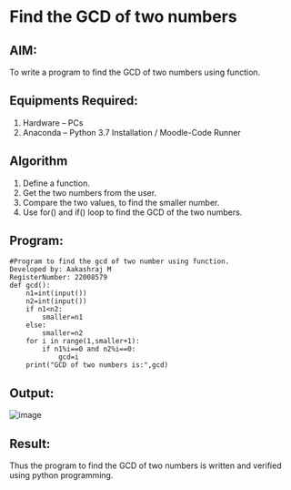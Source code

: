 # Find the GCD of two numbers

## AIM:
To write a program to find the GCD of two numbers using function.

## Equipments Required:
1. Hardware – PCs
2. Anaconda – Python 3.7 Installation / Moodle-Code Runner

## Algorithm
1. Define a function.
2. Get the two numbers from the user.
3. Compare the two values, to find the smaller number.
4. Use for() and if() loop to find the GCD of the two numbers.

## Program:
```
#Program to find the gcd of two number using function.
Developed by: Aakashraj M 
RegisterNumber: 22008579
def gcd():
    n1=int(input())
    n2=int(input())
    if n1<n2:
        smaller=n1
    else:
        smaller=n2
    for i in range(1,smaller+1):
        if n1%i==0 and n2%i==0:
            gcd=i
    print("GCD of two numbers is:",gcd)
```

## Output:
![image](https://user-images.githubusercontent.com/121117266/212290686-609d2f3c-0731-4c0a-8fef-2a297273a446.png)



## Result:
Thus the program to find the GCD of two numbers is written and verified using python programming.
